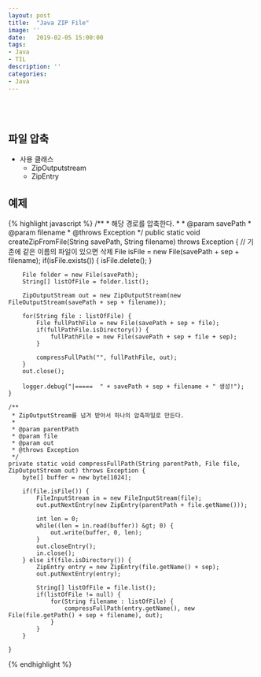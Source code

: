 ```yaml
---
layout: post
title:  "Java ZIP File"
image: ''
date:   2019-02-05 15:00:00
tags:
- Java
- TIL
description: ''
categories:
- Java
---
```


<br/>
<br/>

## 파일 압축
- 사용 클래스
    - ZipOutputstream
    - ZipEntry

## 예제
{% highlight javascript %}
    /**
     * 해당 경로를 압축한다.
     * 
     * @param savePath
     * @param filename
     * @throws Exception
     */
    public static void createZipFromFile(String savePath, String filename) throws Exception {
    	// 기존에 같은 이름의 파일이 있으면 삭제
    	File isFile = new File(savePath + sep + filename);
    	if(isFile.exists()) {
    		isFile.delete();
    	}
    	
    	File folder = new File(savePath);
    	String[] listOfFile = folder.list();
    	
    	ZipOutputStream out = new ZipOutputStream(new FileOutputStream(savePath + sep + filename));
    	
    	for(String file : listOfFile) {
    		File fullPathFile = new File(savePath + sep + file);
    		if(fullPathFile.isDirectory()) {
    			fullPathFile = new File(savePath + sep + file + sep);
    		}
    		
    		compressFullPath("", fullPathFile, out);
    	}
    	out.close();
    	
    	logger.debug("|=====  " + savePath + sep + filename + " 생성!");
    }
    
    /**
     * ZipOutputStream를 넘겨 받아서 하나의 압축파일로 만든다.
     * 
     * @param parentPath
     * @param file
     * @param out
     * @throws Exception
     */
    private static void compressFullPath(String parentPath, File file, ZipOutputStream out) throws Exception {
    	byte[] buffer = new byte[1024];
    	
    	if(file.isFile()) {
    		FileInputStream in = new FileInputStream(file);
    		out.putNextEntry(new ZipEntry(parentPath + file.getName()));
    		
    		int len = 0;
    		while((len = in.read(buffer)) &gt; 0) {
                out.write(buffer, 0, len);
            }
    		out.closeEntry();
    		in.close();
    	} else if(file.isDirectory()) {
            ZipEntry entry = new ZipEntry(file.getName() + sep);
            out.putNextEntry(entry);
            
            String[] listOfFile = file.list();
            if(listOfFile != null) {
                for(String filename : listOfFile) {
                    compressFullPath(entry.getName(), new File(file.getPath() + sep + filename), out);
                }
            }
    	}
    	
    }
{% endhighlight %}